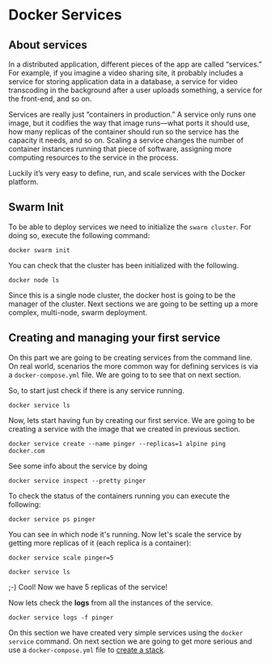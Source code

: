 # Docker Services

## About services
In a distributed application, different pieces of the app are called “services.” For example, if you imagine a video sharing site, it probably includes a service for storing application data in a database, a service for video transcoding in the background after a user uploads something, a service for the front-end, and so on.

Services are really just “containers in production.” A service only runs one image, but it codifies the way that image runs—what ports it should use, how many replicas of the container should run so the service has the capacity it needs, and so on. Scaling a service changes the number of container instances running that piece of software, assigning more computing resources to the service in the process.

Luckily it’s very easy to define, run, and scale services with the Docker platform.


## Swarm Init 

To be able to deploy services we need to initialize the `swarm cluster`. For doing so, execute the following command: 

```
docker swarm init
```

You can check that the cluster has been initialized with the following.

```
docker node ls
```

Since this is a single node cluster, the docker host is going to be the manager of the cluster. Next sections we are going to be setting up a more complex, multi-node, swarm deployment. 

## Creating and managing your first service

On this part we are going to be creating services from the command line. On real world, scenarios the more common way for defining services is via a `docker-compose.yml` file. We are going to to see that on next section.

So, to start just check if there is any service running.

```
docker service ls
```

Now, lets start having fun by creating our first service. We are going to be creating a service with the image that we created in previous section.

```
docker service create --name pinger --replicas=1 alpine ping docker.com
```

See some info about the service by doing

```
docker service inspect --pretty pinger
```

To check the status of the containers running you can execute the following:

```
docker service ps pinger
```

You can see in which node it's running. Now let's scale the service by getting more replicas of it (each replica is a container):

```
docker service scale pinger=5

docker service ls
```

;-) Cool! Now we have 5 replicas of the service! 

Now lets check the **logs** from all the instances of the service.

```
docker service logs -f pinger
```

On this section we have created very simple services using the `docker service` command. On next section we are going to get more serious and use a `docker-compose.yml` file to [create a stack](https://github.com/bitlogic/hello-docker/tree/master/4-docker-stacks).

